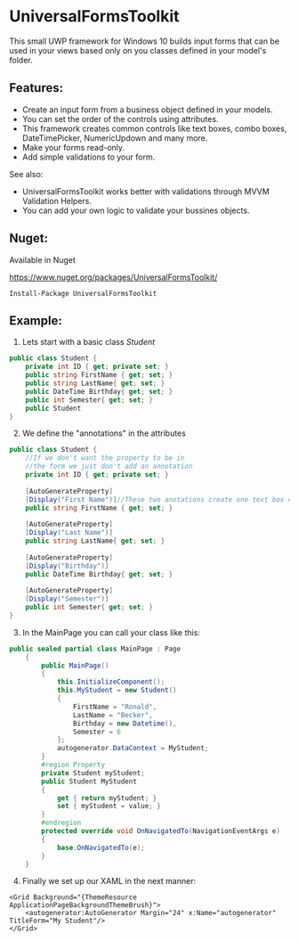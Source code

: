 # UniversalFormsToolkit

This small UWP framework for Windows 10 builds input forms that can be used in your views based only on you classes defined in your model's folder. 


## Features: 

- Create an input form from a business object defined in your models.
- You can set the order of the controls using attributes.
- This framework creates common controls like text boxes, combo boxes, DateTimePicker, NumericUpdown and many more.
- Make your forms read-only.
- Add simple validations to your form.

See also:

- UniversalFormsToolkit works better with validations through MVVM Validation Helpers.
- You can add  your own logic to validate your bussines objects.

## Nuget:

Available in Nuget

https://www.nuget.org/packages/UniversalFormsToolkit/

    Install-Package UniversalFormsToolkit 


## Example:

1. Lets start with a basic class *Student*

```csharp
public class Student {
    private int ID { get; private set; }
    public string FirstName { get; set; }
    public string LastName{ get; set; }
    public DateTime Birthday{ get; set; }
    public int Semester{ get; set; }
    public Student
}
```        

2. We define the "annotations" in the attributes

```csharp
public class Student {
    //If we don't want the property to be in 
    //the form we just don't add an annotation
    private int ID { get; private set; }
    
    [AutoGenerateProperty]
    [Display("First Name")]//These two anotations create one text box called "First Name"
    public string FirstName { get; set; }
    
    [AutoGenerateProperty]
    [Display("Last Name")]
    public string LastName{ get; set; }
    
    [AutoGenerateProperty]
    [Display("Birthday")]
    public DateTime Birthday{ get; set; }
    
    [AutoGenerateProperty]
    [Display("Semester")]
    public int Semester{ get; set; }
}
```

3. In the MainPage you can call your class like this:

```csharp
public sealed partial class MainPage : Page
    {
        public MainPage()
        {
            this.InitializeComponent();
            this.MyStudent = new Student()
            {
                FirstName = "Ronald",
                LastName = "Becker",
                Birthday = new Datetime(),
                Semester = 6
            };
            autogenerator.DataContext = MyStudent;
        }
        #region Property
        private Student myStudent;
        public Student MyStudent
        {
            get { return myStudent; }
            set { myStudent = value; }
        }
        #endregion
        protected override void OnNavigatedTo(NavigationEventArgs e)
        {
            base.OnNavigatedTo(e);
        }
    }
```
4. Finally we set up our XAML in the next manner:

```xaml
<Grid Background="{ThemeResource ApplicationPageBackgroundThemeBrush}">
    <autogenerator:AutoGenerator Margin="24" x:Name="autogenerator"   TitleForm="My Student"/>
</Grid>
```